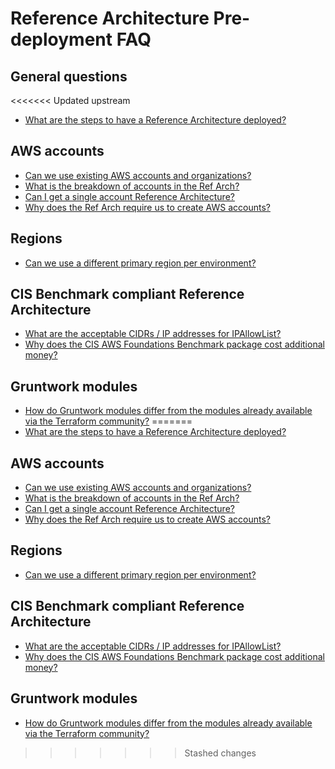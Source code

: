 # Reference Architecture Pre-deployment FAQ

## General questions

<<<<<<< Updated upstream
- [What are the steps to have a Reference Architecture deployed?](https://github.com/tnn-gruntwork-io/knowledge-base/discussions/203)

## AWS accounts

- [Can we use existing AWS accounts and organizations?](https://github.com/tnn-gruntwork-io/knowledge-base/discussions/207)
- [What is the breakdown of accounts in the Ref Arch?](https://github.com/tnn-gruntwork-io/knowledge-base/discussions/57)
- [Can I get a single account Reference Architecture?](https://github.com/tnn-gruntwork-io/knowledge-base/discussions/99)
- [Why does the Ref Arch require us to create AWS accounts?](https://github.com/tnn-gruntwork-io/knowledge-base/discussions/20)

## Regions

- [Can we use a different primary region per environment?](https://github.com/tnn-gruntwork-io/knowledge-base/discussions/216)

## CIS Benchmark compliant Reference Architecture

- [What are the acceptable CIDRs / IP addresses for IPAllowList?](https://github.com/tnn-gruntwork-io/knowledge-base/discussions/206)
- [Why does the CIS AWS Foundations Benchmark package cost additional money?](https://github.com/tnn-gruntwork-io/knowledge-base/discussions/69)

## Gruntwork modules

- [How do Gruntwork modules differ from the modules already available via the Terraform community?](https://github.com/tnn-gruntwork-io/knowledge-base/discussions/117)
=======
- [What are the steps to have a Reference Architecture deployed?](https://github.com/tnn-gruntwork-io/knowledge-base/discussions/203)

## AWS accounts

- [Can we use existing AWS accounts and organizations?](https://github.com/tnn-gruntwork-io/knowledge-base/discussions/207)
- [What is the breakdown of accounts in the Ref Arch?](https://github.com/tnn-gruntwork-io/knowledge-base/discussions/57)
- [Can I get a single account Reference Architecture?](https://github.com/tnn-gruntwork-io/knowledge-base/discussions/99)
- [Why does the Ref Arch require us to create AWS accounts?](https://github.com/tnn-gruntwork-io/knowledge-base/discussions/20)

## Regions

- [Can we use a different primary region per environment?](https://github.com/tnn-gruntwork-io/knowledge-base/discussions/216)

## CIS Benchmark compliant Reference Architecture

- [What are the acceptable CIDRs / IP addresses for IPAllowList?](https://github.com/tnn-gruntwork-io/knowledge-base/discussions/206)
- [Why does the CIS AWS Foundations Benchmark package cost additional money?](https://github.com/tnn-gruntwork-io/knowledge-base/discussions/69)

## Gruntwork modules

- [How do Gruntwork modules differ from the modules already available via the Terraform community?](https://github.com/tnn-gruntwork-io/knowledge-base/discussions/117)
>>>>>>> Stashed changes


<!-- ##DOCS-SOURCER-START
{
  "sourcePlugin": "local-copier",
  "hash": "dc57285f55e7caced69fdb4052fa6264"
}
##DOCS-SOURCER-END -->

